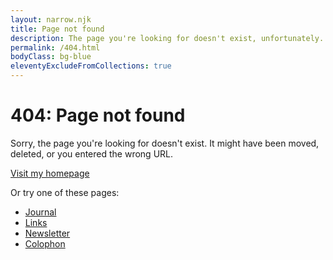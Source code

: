 ```yaml
---
layout: narrow.njk
title: Page not found
description: The page you're looking for doesn't exist, unfortunately.
permalink: /404.html
bodyClass: bg-blue
eleventyExcludeFromCollections: true
---
```


# 404: Page not found

Sorry, the page you're looking for doesn't exist. It might have been moved, deleted, or you entered the wrong URL.

<a href="/" title="Visit my homepage" class="cta-button font-degular-text text-md dark:bg-white dark:text-black">Visit my homepage</a>
        
Or try one of these pages:
- <a href="/journal/" class="text-gray-600 dark:text-gray-400 hover:text-gray-900 dark:hover:text-gray-100 transition-colors">Journal</a>
- <a href="/links/" class="text-gray-600 dark:text-gray-400 hover:text-gray-900 dark:hover:text-gray-100 transition-colors">Links</a>
- <a href="/newsletter/" class="text-gray-600 dark:text-gray-400 hover:text-gray-900 dark:hover:text-gray-100 transition-colors">Newsletter</a>
- <a href="/colophon/" class="text-gray-600 dark:text-gray-400 hover:text-gray-900 dark:hover:text-gray-100 transition-colors">Colophon</a>


